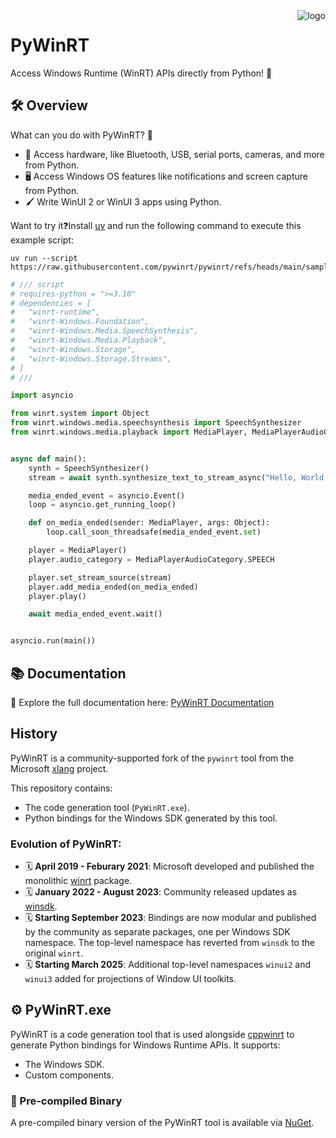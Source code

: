 <image src="PyWinRT/nuget/icon.png" alt="logo" align="right" />

# PyWinRT

Access Windows Runtime (WinRT) APIs directly from Python! 🚀

## 🛠️ Overview

What can you do with PyWinRT? 🤔

- 🔌 Access hardware, like Bluetooth, USB, serial ports, cameras, and more from Python.
- 🖥️ Access Windows OS features like notifications and screen capture from Python.
- 🖌️ Write WinUI 2 or WinUI 3 apps using Python.

Want to try it❓Install [uv](https://docs.astral.sh/uv/getting-started/installation/) and run the following command to execute this example script:

```console
uv run --script https://raw.githubusercontent.com/pywinrt/pywinrt/refs/heads/main/samples/text_to_speech.py
```

```python
# /// script
# requires-python = ">=3.10"
# dependencies = [
#   "winrt-runtime",
#   "winrt-Windows.Foundation",
#   "winrt-Windows.Media.SpeechSynthesis",
#   "winrt-Windows.Media.Playback",
#   "winrt-Windows.Storage",
#   "winrt-Windows.Storage.Streams",
# ]
# ///

import asyncio

from winrt.system import Object
from winrt.windows.media.speechsynthesis import SpeechSynthesizer
from winrt.windows.media.playback import MediaPlayer, MediaPlayerAudioCategory


async def main():
    synth = SpeechSynthesizer()
    stream = await synth.synthesize_text_to_stream_async("Hello, World!")

    media_ended_event = asyncio.Event()
    loop = asyncio.get_running_loop()

    def on_media_ended(sender: MediaPlayer, args: Object):
        loop.call_soon_threadsafe(media_ended_event.set)

    player = MediaPlayer()
    player.audio_category = MediaPlayerAudioCategory.SPEECH

    player.set_stream_source(stream)
    player.add_media_ended(on_media_ended)
    player.play()

    await media_ended_event.wait()


asyncio.run(main())
```

## 📚 Documentation

📖 Explore the full documentation here: [PyWinRT Documentation](https://pywinrt.readthedocs.io)

## History

PyWinRT is a community-supported fork of the `pywinrt` tool from the Microsoft [xlang](https://github.com/microsoft/xlang/) project.

This repository contains:
- The code generation tool (`PyWinRT.exe`).
- Python bindings for the Windows SDK generated by this tool.

### Evolution of PyWinRT:
- 🗓️ **April 2019 - Feburary 2021**: Microsoft developed and published the monolithic [winrt](https://pypi.org/project/winrt/) package.
- 🗓️ **January 2022 - August 2023**: Community released updates as [winsdk](https://pypi.org/project/winsdk).
- 🗓️ **Starting September 2023**: Bindings are now modular and published by the community as separate packages, one per Windows SDK namespace. The top-level namespace has reverted from `winsdk` to the original `winrt`.
- 🗓️ **Starting March 2025**: Additional top-level namespaces `winui2` and `winui3` added for projections of Window UI toolkits.

## ⚙️ PyWinRT.exe

PyWinRT is a code generation tool that is used alongside [cppwinrt](https://github.com/microsoft/cppwinrt) to generate Python bindings for Windows Runtime APIs. It supports:
- The Windows SDK.
- Custom components.

### 🔗 Pre-compiled Binary
A pre-compiled binary version of the PyWinRT tool is available via [NuGet](https://www.nuget.org/packages/PyWinRT).
